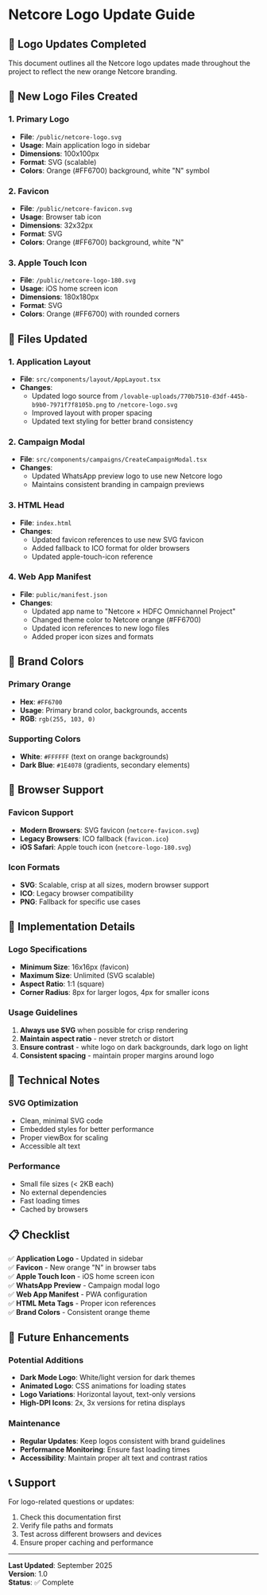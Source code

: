 # Netcore Logo Update Guide

## 🎨 Logo Updates Completed

This document outlines all the Netcore logo updates made throughout the project to reflect the new orange Netcore branding.

## 📁 New Logo Files Created

### 1. **Primary Logo**
- **File**: `/public/netcore-logo.svg`
- **Usage**: Main application logo in sidebar
- **Dimensions**: 100x100px
- **Format**: SVG (scalable)
- **Colors**: Orange (#FF6700) background, white "N" symbol

### 2. **Favicon**
- **File**: `/public/netcore-favicon.svg`
- **Usage**: Browser tab icon
- **Dimensions**: 32x32px
- **Format**: SVG
- **Colors**: Orange (#FF6700) background, white "N"

### 3. **Apple Touch Icon**
- **File**: `/public/netcore-logo-180.svg`
- **Usage**: iOS home screen icon
- **Dimensions**: 180x180px
- **Format**: SVG
- **Colors**: Orange (#FF6700) with rounded corners

## 🔄 Files Updated

### 1. **Application Layout**
- **File**: `src/components/layout/AppLayout.tsx`
- **Changes**: 
  - Updated logo source from `/lovable-uploads/770b7510-d3df-445b-b9b0-7971f7f8105b.png` to `/netcore-logo.svg`
  - Improved layout with proper spacing
  - Updated text styling for better brand consistency

### 2. **Campaign Modal**
- **File**: `src/components/campaigns/CreateCampaignModal.tsx`
- **Changes**:
  - Updated WhatsApp preview logo to use new Netcore logo
  - Maintains consistent branding in campaign previews

### 3. **HTML Head**
- **File**: `index.html`
- **Changes**:
  - Updated favicon references to use new SVG favicon
  - Added fallback to ICO format for older browsers
  - Updated apple-touch-icon reference

### 4. **Web App Manifest**
- **File**: `public/manifest.json`
- **Changes**:
  - Updated app name to "Netcore × HDFC Omnichannel Project"
  - Changed theme color to Netcore orange (#FF6700)
  - Updated icon references to new logo files
  - Added proper icon sizes and formats

## 🎯 Brand Colors

### Primary Orange
- **Hex**: `#FF6700`
- **Usage**: Primary brand color, backgrounds, accents
- **RGB**: `rgb(255, 103, 0)`

### Supporting Colors
- **White**: `#FFFFFF` (text on orange backgrounds)
- **Dark Blue**: `#1E4078` (gradients, secondary elements)

## 📱 Browser Support

### Favicon Support
- **Modern Browsers**: SVG favicon (`netcore-favicon.svg`)
- **Legacy Browsers**: ICO fallback (`favicon.ico`)
- **iOS Safari**: Apple touch icon (`netcore-logo-180.svg`)

### Icon Formats
- **SVG**: Scalable, crisp at all sizes, modern browser support
- **ICO**: Legacy browser compatibility
- **PNG**: Fallback for specific use cases

## 🚀 Implementation Details

### Logo Specifications
- **Minimum Size**: 16x16px (favicon)
- **Maximum Size**: Unlimited (SVG scalable)
- **Aspect Ratio**: 1:1 (square)
- **Corner Radius**: 8px for larger logos, 4px for smaller icons

### Usage Guidelines
1. **Always use SVG** when possible for crisp rendering
2. **Maintain aspect ratio** - never stretch or distort
3. **Ensure contrast** - white logo on dark backgrounds, dark logo on light
4. **Consistent spacing** - maintain proper margins around logo

## 🔧 Technical Notes

### SVG Optimization
- Clean, minimal SVG code
- Embedded styles for better performance
- Proper viewBox for scaling
- Accessible alt text

### Performance
- Small file sizes (< 2KB each)
- No external dependencies
- Fast loading times
- Cached by browsers

## 📋 Checklist

✅ **Application Logo** - Updated in sidebar  
✅ **Favicon** - New orange "N" in browser tabs  
✅ **Apple Touch Icon** - iOS home screen icon  
✅ **WhatsApp Preview** - Campaign modal logo  
✅ **Web App Manifest** - PWA configuration  
✅ **HTML Meta Tags** - Proper icon references  
✅ **Brand Colors** - Consistent orange theme  

## 🎨 Future Enhancements

### Potential Additions
- **Dark Mode Logo**: White/light version for dark themes
- **Animated Logo**: CSS animations for loading states
- **Logo Variations**: Horizontal layout, text-only versions
- **High-DPI Icons**: 2x, 3x versions for retina displays

### Maintenance
- **Regular Updates**: Keep logos consistent with brand guidelines
- **Performance Monitoring**: Ensure fast loading times
- **Accessibility**: Maintain proper alt text and contrast ratios

## 📞 Support

For logo-related questions or updates:
1. Check this documentation first
2. Verify file paths and formats
3. Test across different browsers and devices
4. Ensure proper caching and performance

---

**Last Updated**: September 2025  
**Version**: 1.0  
**Status**: ✅ Complete
